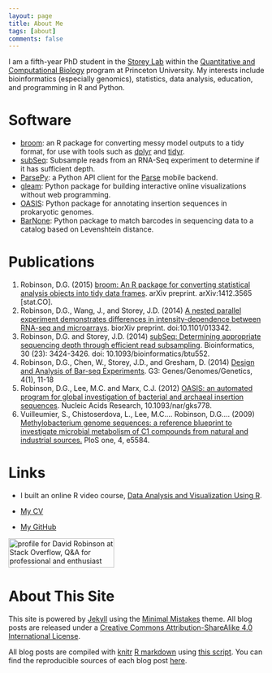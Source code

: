 ```yaml
---
layout: page
title: About Me
tags: [about]
comments: false
---
```


I am a fifth-year PhD student in the [Storey Lab](http://www.genomine.org/) within the [Quantitative and Computational Biology](http://www.princeton.edu/qcbgrad/) program at Princeton University. My interests include bioinformatics (especially genomics), statistics, data analysis, education, and programming in R and Python.

Software
============

* [broom](http://github.com/dgrtwo/broom): an R package for converting messy model outputs to a tidy format, for use with tools such as [dplyr](http://github.com/hadley/dplyr) and [tidyr](http://github.com/hadley/tidyr).
* [subSeq](http://github.com/StoreyLab/subSeq): Subsample reads from an RNA-Seq experiment to determine if it has sufficient depth.
* [ParsePy](https://github.com/dgrtwo/ParsePy): a Python API client for the [Parse](https://parse.com/) mobile backend.
* [gleam](http://github.com/dgrtwo/gleam): Python package for building interactive online visualizations without web programming.
* [OASIS](https://github.com/dgrtwo/OASIS): Python package for annotating insertion sequences in prokaryotic genomes.
* [BarNone](http://github.com/dgrtwo/barnone): Python package to match barcodes in sequencing data to a catalog based on Levenshtein distance.

Publications
============

1. Robinson, D.G. (2015) <a href="http://arxiv.org/abs/1412.3565">broom: An R package for converting statistical analysis objects into tidy data frames</a>. arXiv preprint. arXiv:1412.3565 [stat.CO].
2. Robinson, D.G., Wang, J., and Storey, J.D. (2014) <a href="http://biorxiv.org/content/early/2014/12/30/013342">A nested parallel experiment demonstrates differences in intensity-dependence between RNA-seq and microarrays</a>. biorXiv preprint. doi:10.1101/013342.
3. Robinson, D.G. and Storey, J.D. (2014) <a href="http://bioinformatics.oxfordjournals.org/content/early/2014/09/03/bioinformatics.btu552.abstract?keytype=ref&ijkey=al7iHAgvbsLcdYj">subSeq: Determining appropriate sequencing depth through efficient read subsampling</a>. Bioinformatics, 30 (23): 3424-3426. doi: 10.1093/bioinformatics/btu552.
4. Robinson, D.G., Chen, W., Storey, J.D., and Gresham, D. (2014) <a href="http://www.g3journal.org/content/early/2013/10/30/g3.113.008565.abstract">Design and Analysis of Bar-seq Experiments</a>. G3: Genes/Genomes/Genetics, 4(1), 11-18
5. Robinson, D.G., Lee, M.C. and Marx, C.J. (2012) <a href="http://nar.oxfordjournals.org/content/early/2012/08/14/nar.gks778.full">OASIS: an automated program for global investigation of bacterial and archaeal insertion sequences</a>. Nucleic Acids Research, 10.1093/nar/gks778.
6. Vuilleumier, S., Chistoserdova, L., Lee, M.C.... Robinson, D.G.... (2009) <a href="http://www.plosone.org/article/info:doi/10.1371/journal.pone.0005584">Methylobacterium genome sequences: a reference blueprint to investigate microbial metabolism of C1 compounds from natural and industrial sources.</a> PloS one, 4, e5584.

Links
=====

* I built an online R video course, [Data Analysis and Visualization Using R](/RData/).

* [My CV](/files/DavidRobinsonResume.pdf)

* [My GitHub](https://github.com/dgrtwo)

<a href="http://stackoverflow.com/users/712603/david-robinson">
<img src="http://stackoverflow.com/users/flair/712603.png" width="208" height="58" alt="profile for David Robinson at Stack Overflow, Q&amp;A for professional and enthusiast programmers" title="profile for David Robinson at Stack Overflow, Q&amp;A for professional and enthusiast programmers">
</a>

About This Site
=========

This site is powered by [Jekyll](http://jekyllrb.com/) using the [Minimal Mistakes](http://mademistakes.com/minimal-mistakes/) theme. All blog posts are released under a [Creative Commons Attribution-ShareAlike 4.0 International License](http://creativecommons.org/licenses/by-sa/4.0/).

All blog posts are compiled with [knitr](http://yihui.name/knitr/) [R markdown](http://rmarkdown.rstudio.com/) using [this script](https://github.com/dgrtwo/dgrtwo.github.com/blob/master/_scripts/knitpages.R). You can find the reproducible sources of each blog post [here](https://github.com/dgrtwo/dgrtwo.github.com/tree/master/_R).
